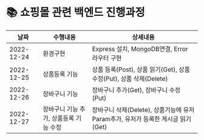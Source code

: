 # 📚 쇼핑몰 관련 백엔드 진행과정

| 날짜 | 수행내용 | 상세내용 |
|-|-|-|
| 2022-12-24 | 환경구현 | Express 설치, MongoDB연결, Error 라우터 구현 |
| 2022-12-25 | 상품등록 기능 | 상품 등록(Post), 상품 읽기(Get), 상품 수정(Put), 상품 삭제(Delete) |
| 2022-12-26 | 장바구니 기능 | 장바구니 추가(Get), 장바구니 수정(Put) |
| 2022-12-27 | 장바구니 기능 추가, 상품등록 기능 수정 | 장바구니 삭제(Delete), 상품기능에 유저 Param추가, 유저가 등록한 게시글 읽기(Get) |
